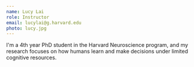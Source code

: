 ```yaml
---
name: Lucy Lai
role: Instructor
email: lucylai@g.harvard.edu
photo: lucy.jpg
---
```


I'm a 4th year PhD student in the Harvard Neuroscience program, and my research focuses on how humans learn and make decisions under limited cognitive resources.
